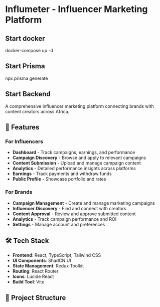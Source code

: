 # Influmeter - Influencer Marketing Platform

## Start docker 
docker-compose up -d

## Start Prisma

 npx prisma generate

## Start Backend


A comprehensive influencer marketing platform connecting brands with content creators across Africa.

## 🚀 Features

### For Influencers
- **Dashboard** - Track campaigns, earnings, and performance
- **Campaign Discovery** - Browse and apply to relevant campaigns
- **Content Submission** - Upload and manage campaign content
- **Analytics** - Detailed performance insights across platforms
- **Earnings** - Track payments and withdraw funds
- **Public Profile** - Showcase portfolio and rates

### For Brands
- **Campaign Management** - Create and manage marketing campaigns
- **Influencer Discovery** - Find and connect with creators
- **Content Approval** - Review and approve submitted content
- **Analytics** - Track campaign performance and ROI
- **Settings** - Manage account and preferences

## 🛠️ Tech Stack

- **Frontend**: React, TypeScript, Tailwind CSS
- **UI Components**: ShadCN UI
- **State Management**: Redux Toolkit
- **Routing**: React Router
- **Icons**: Lucide React
- **Build Tool**: Vite

## 📁 Project Structure
